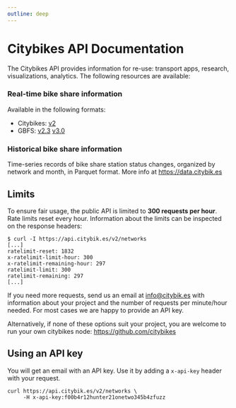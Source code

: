 ```yaml
---
outline: deep
---
```


# Citybikes API Documentation

The Citybikes API provides information for re-use: transport apps, research,
visualizations, analytics. The following resources are available:

### Real-time bike share information

Available in the following formats:

  * Citybikes: [v2][CB-V2]
  * GBFS: [v2.3][GBFS-V2] [v3.0][GBFS-V3]

[CB-V2]: /api/v2
[GBFS-V2]: /api/gbfs#gbfs-v2
[GBFS-V3]: /api/gbfs#gbfs-v3

### Historical bike share information

Time-series records of bike share station status changes, organized by network
and month, in Parquet format. More info at https://data.citybik.es


## Limits

To ensure fair usage, the public API is limited to **300 requests per hour**.
Rate limits reset every hour. Information about the limits can be inspected
on the response headers:

```shell
$ curl -I https://api.citybik.es/v2/networks
[...]
ratelimit-reset: 1832
x-ratelimit-limit-hour: 300
x-ratelimit-remaining-hour: 297
ratelimit-limit: 300
ratelimit-remaining: 297
[...]
```

If you need more requests, send us an email at info@citybik.es with information
about your project and the number of requests per minute/hour needed. For most
cases we are happy to provide an API key.

Alternatively, if none of these options suit your project, you are welcome to
run your own citybikes node: https://github.com/citybikes

## Using an API key

You will get an email with an API key. Use it by adding a `x-api-key` header
with your request.

```shell
curl https://api.citybik.es/v2/networks \
     -H x-api-key:f00b4r12hunter21onetwo345b4zfuzz
```
